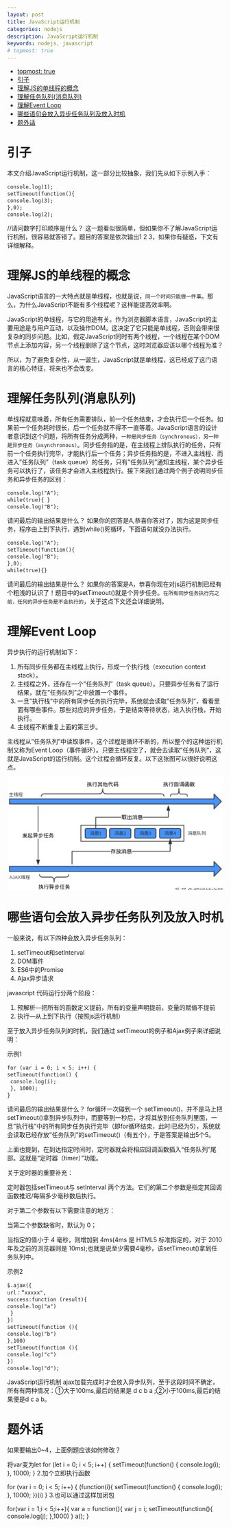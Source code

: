 ```yaml
---
layout: post
title: JavaScript运行机制
categories: nodejs
description: JavaScript运行机制
keywords: nodejs, javascript
# topmost: true
---
```


<!-- TOC -->

- [topmost: true](#topmost-true)
- [引子](#引子)
- [理解JS的单线程的概念](#理解js的单线程的概念)
- [理解任务队列(消息队列)](#理解任务队列消息队列)
- [理解Event Loop](#理解event-loop)
- [哪些语句会放入异步任务队列及放入时机](#哪些语句会放入异步任务队列及放入时机)
- [题外话](#题外话)

<!-- /TOC -->

# 引子
本文介绍JavaScript运行机制，这一部分比较抽象，我们先从如下示例入手：
```
console.log(1);
setTimeout(function(){
console.log(3);
},0);
console.log(2);
```
//请问数字打印顺序是什么？
这一题看似很简单，但如果你不了解JavaScript运行机制，很容易就答错了。题目的答案是依次输出1 2 3，如果你有疑惑，下文有详细解释。

# 理解JS的单线程的概念

JavaScript语言的一大特点就是单线程，也就是说，`同一个时间只能做一件事`。那么，为什么JavaScript不能有多个线程呢？这样能提高效率啊。

JavaScript的单线程，与它的用途有关。作为浏览器脚本语言，JavaScript的主要用途是与用户互动，以及操作DOM。这决定了它只能是单线程，否则会带来很复杂的同步问题。比如，假定JavaScript同时有两个线程，一个线程在某个DOM节点上添加内容，另一个线程删除了这个节点，这时浏览器应该以哪个线程为准？

所以，为了避免复杂性，从一诞生，JavaScript就是单线程，这已经成了这门语言的核心特征，将来也不会改变。

# 理解任务队列(消息队列)

单线程就意味着，所有任务需要排队，前一个任务结束，才会执行后一个任务。如果前一个任务耗时很长，后一个任务就不得不一直等着。JavaScript语言的设计者意识到这个问题，将所有任务分成两种，`一种是同步任务（synchronous），另一种是异步任务（asynchronous）`。同步任务指的是，在主线程上排队执行的任务，只有前一个任务执行完毕，才能执行后一个任务；异步任务指的是，不进入主线程、而进入”任务队列”（task queue）的任务，只有”任务队列”通知主线程，某个异步任务可以执行了，该任务才会进入主线程执行。接下来我们通过两个例子说明同步任务和异步任务的区别：
```
console.log("A");
while(true){ }
console.log("B");
```
请问最后的输出结果是什么？
如果你的回答是A,恭喜你答对了，因为这是同步任务，程序由上到下执行，遇到while()死循环，下面语句就没办法执行。
```
console.log("A");
setTimeout(function(){
console.log("B");
},0);
while(true){}
```
请问最后的输出结果是什么？
如果你的答案是A，恭喜你现在对js运行机制已经有个粗浅的认识了！题目中的setTimeout()就是个异步任务。`在所有同步任务执行完之前，任何的异步任务是不会执行的`，关于这点下文还会详细说明。

# 理解Event Loop

异步执行的运行机制如下：

1. 所有同步任务都在主线程上执行，形成一个执行栈（execution context stack）。
1. 主线程之外，还存在一个”任务队列”（task queue）。只要异步任务有了运行结果，就在”任务队列”之中放置一个事件。
1. 一旦”执行栈”中的所有同步任务执行完毕，系统就会读取”任务队列”，看看里面有哪些事件。那些对应的异步任务，于是结束等待状态，进入执行栈，开始执行。
1. 主线程不断重复上面的第三步。

主线程从”任务队列”中读取事件，这个过程是循环不断的，所以整个的这种运行机制又称为Event Loop（事件循环）。只要主线程空了，就会去读取”任务队列”，这就是JavaScript的运行机制。这个过程会循环反复。以下这张图可以很好说明这点。

![event-loop](/images/posts/js/js-event-loop.png)


# 哪些语句会放入异步任务队列及放入时机

一般来说，有以下四种会放入异步任务队列：

1. setTimeout和setlnterval
1. DOM事件
1. ES6中的Promise
1. Ajax异步请求

javascript 代码运行分两个阶段：

1. 预解析—把所有的函数定义提前，所有的变量声明提前，变量的赋值不提前
1. 执行—从上到下执行（按照js运行机制）

至于放入异步任务队列的时机，我们通过 setTimeout的例子和Ajax例子来详细说明：

示例1
```
for (var i = 0; i < 5; i++) {
setTimeout(function() { 
 console.log(i); 
 }, 1000);
}
```
请问最后的输出结果是什么？
for循环一次碰到一个 setTimeout()，并不是马上把setTimeout()拿到异步队列中，而要等到一秒后，才将其放到任务队列里面，一旦”执行栈”中的所有同步任务执行完毕（即for循环结束，此时i已经为5），系统就会读取已经存放”任务队列”的setTimeout()（有五个），于是答案是输出5个5。

上面也提到，在到达指定时间时，定时器就会将相应回调函数插入“任务队列”尾部。这就是“定时器（timer）”功能。

关于定时器的重要补充：

定时器包括setTimeout与 setInterval 两个方法。它们的第二个参数是指定其回调函数推迟/每隔多少毫秒数后执行。

对于第二个参数有以下需要注意的地方：

当第二个参数缺省时，默认为 0；

当指定的值小于 4 毫秒，则增加到 4ms(4ms 是 HTML5 标准指定的，对于 2010 年及之前的浏览器则是 10ms);也就是说至少需要4毫秒，该setTimeout()拿到任务队列中。

示例2
```
$.ajax({
url：“xxxxx",
success:function (result){
console.log("a")
 }
})
setTimeout(function (){
console.log("b")
},100)
setTimeout(function (){
console.log("c")
})
console.log("d");
```

JavaScript运行机制
ajax加载完成时才会放入异步队列，至于这段时间不确定，所有有两种情况：①大于100ms,最后的结果是 d c b a ;②小于100ms,最后的结果便是d c a b。

# 题外话
如果要输出0~4，上面例题应该如何修改？

将var变为let
for (let i = 0; i < 5; i++) {
setTimeout(function() { 
 console.log(i);
 }, 1000);
}
2.加个立即执行函数

for (var i = 0; i < 5; i++) {
(function(i){
setTimeout(function() { 
 console.log(i);
 }, 1000);
})(i)
}
3.也可以通过这样加闭包

for(var i = 1;i < 5;i++){ 
 var a = function(){ 
 var j = i; 
 setTimeout(function(){ 
 console.log(j); 
 },1000) 
 } 
a();
}
